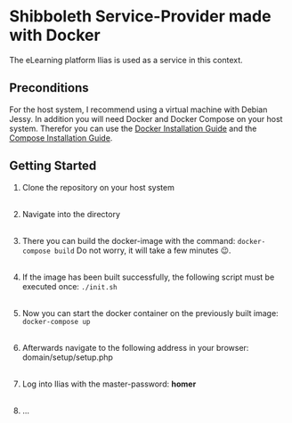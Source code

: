 # Shibboleth Service-Provider made with Docker

The eLearning platform Ilias is used as a service in this context.


## Preconditions
For the host system, I recommend using a virtual machine with Debian Jessy. In addition you will need Docker and Docker Compose on your host system. 
Therefor you can use the [Docker Installation Guide](https://docs.docker.com/engine/installation/linux/debian/) and the [Compose Installation Guide](https://docs.docker.com/compose/install/).


## Getting Started
1. Clone the repository on your host system
<br><br>

2. Navigate into the directory
<br><br>

3. There you can build the docker-image with the command: `docker-compose build`
Do not worry, it will take a few minutes :wink:.
<br><br>

4. If the image has been built successfully, the following script must be executed once: `./init.sh`
<br><br>

5. Now you can start the docker container on the previously built image: `docker-compose up`
<br><br>

6. Afterwards navigate to the following address in your browser: domain/setup/setup.php
<br><br>

7. Log into Ilias with the master-password: **homer**
<br><br>

8. ... 
